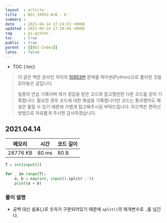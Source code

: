 ```yaml
---
layout  : article
title   : BOJ_10953 A+B - 6 
summary : 
date    : 2021-04-14 17:24:53 +0900
updated : 2021-04-14 17:28:49 +0900
tag     : ps-python
toc     : true
public  : true
parent  : [[BOJ-Index]]
latex   : false
---
```

* TOC
{:toc}

>이 글은 백준 온라인 저지의 [10953번](https://www.acmicpc.net/problem/10953) 문제를 파이썬(Python)으로 풀이한 것을 모아놓은 글입니다.
>
> 일종의 연습 기록이며 제가 정답을 받은 코드와 참고할만한 다른 코드를 같이 기록합니다. 필요한 경우 코드에 대한 해설을 기록합니다만 코드는 통과했어도 해설은 틀릴 수 있기 때문에 가볍게 참고해주시길 부탁드립니다. 피드백은 편하신 방법으로 자유롭게 주시면 감사하겠습니다.

## 2021.04.14

| 메모리    | 시간  | 코드 길이 |
| --------- | ----- | --------- |
| 28776 KB  | 80 ms | 80 B      |

```python
T = int(input())

for _ in range(T):
    a, b = map(int, input().split(','))
    print(a + b)
```

### 풀이 설명

* 공백 대신 쉼표(,)로 숫자가 구분되어있기 때문에 `split()`의 매개변수로 `,`를 넘긴다.
